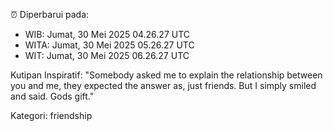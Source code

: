 ⏰ Diperbarui pada:
- WIB: Jumat, 30 Mei 2025 04.26.27 UTC
- WITA: Jumat, 30 Mei 2025 05.26.27 UTC
- WIT: Jumat, 30 Mei 2025 06.26.27 UTC

Kutipan Inspiratif:
"Somebody asked me to explain the relationship between you and me, they expected the answer as, just friends. But I simply smiled and said. Gods gift."


Kategori: friendship

